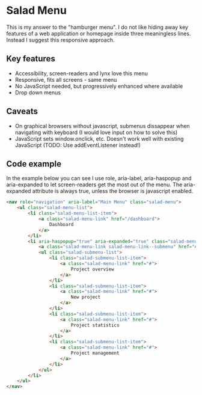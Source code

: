 # Salad Menu

This is my answer to the "hamburger menu". I do not like
hiding away key features of a web application or homepage
inside three meaningless lines. Instead I suggest this
responsive approach.

## Key features

* Accessibility, screen-readers and lynx love this menu
* Responsive, fits all screens - same menu
* No JavaScript needed, but progressively enhanced where available
* Drop down menus


## Caveats

* On graphical browsers without javascript, submenus dissappear when navigating with keyboard (I would love input on how to solve this)
* JavaScript sets window.onclick, etc. Doesn't work well with existing JavaScript (TODO: Use addEventListener instead!)

## Code example

In the example below you can see I use role, aria-label, aria-haspopup and
aria-expanded to let screen-readers get the most out of the menu. The
aria-expanded attribute is always true, unless the browser is javascript
enabled.

```html
<nav role="navigation" aria-label="Main Menu" class="salad-menu">
	<ul class="salad-menu-list">
		<li class="salad-menu-list-item">
			<a class="salad-menu-link" href="/dashboard">
				Dashboard
			</a>
		</li>
		<li aria-haspopup="true" aria-expanded="true" class="salad-menu-list-item">
			<a class="salad-menu-link salad-menu-link--submenu" href="#">Projects</a>
			<ul class="salad-submenu-list">
				<li class="salad-submenu-list-item">
					<a class="salad-menu-link" href="#">
						Project overview
					</a>
				</li>
				<li class="salad-submenu-list-item">
					<a class="salad-menu-link" href="#">
						New project
					</a>
				</li>
				<li class="salad-submenu-list-item">
					<a class="salad-menu-link" href="#">
						Project statistics
					</a>
				</li>
				<li class="salad-submenu-list-item">
					<a class="salad-menu-link" href="#">
						Project management
					</a>
				</li>
			</ul>
		</li>
	</ul>
</nav>
```